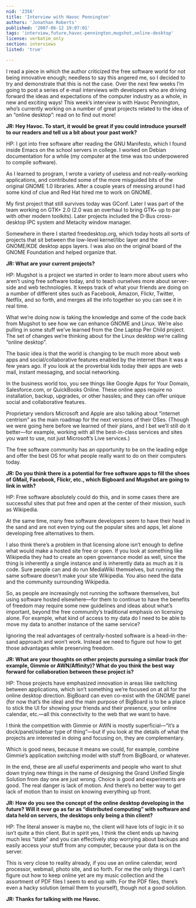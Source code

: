 ```yaml
---
nid: '2356'
title: 'Interview with Havoc Pennington'
authors: 'Jonathan Roberts'
published: '2007-06-12 19:07:01'
tags: 'interview,future,havoc-pennington,mugshot,online-desktop'
license: verbatim_only
section: interviews
listed: 'true'

---
```

I read a piece in which the author criticized the free software world for not being innovative enough; needless to say this angered me, so I decided to try and demonstrate that this is not the case. Over the next few weeks I’m going to post a series of e-mail interviews with developers who are driving forward the ideas and expectations of the computer industry as a whole, in new and exciting ways! This week’s interview is with Havoc Pennington, who’s currently working on a number of great projects related to the idea of an “online desktop”: read on to find out more!


<!--break-->


**JR: Hey Havoc. To start, it would be great if you could introduce yourself to our readers and tell us a bit about your past work?**

HP: I got into free software after reading the GNU Manifesto, which I found inside Emacs on the school servers in college. I worked on Debian documentation for a while (my computer at the time was too underpowered to compile software).

As I learned to program, I wrote a variety of useless and not-really-working applications, and contributed some of the more misguided bits of the original GNOME 1.0 libraries. After a couple years of messing around I had some kind of clue and Red Hat hired me to work on GNOME.

My first project that still survives today was GConf. Later I was part of the team working on GTK+ 2.0 (2.0 was an overhaul to bring GTK+ up to par with other modern toolkits). Later projects included the D-Bus cross-desktop IPC system and Metacity window manager.

Somewhere in there I started freedesktop.org, which today hosts all sorts of projects that sit between the low-level kernel/libc layer and the GNOME/KDE desktop apps layers. I was also on the original board of the GNOME Foundation and helped organize that.

**JR: What are your current projects?**

HP: Mugshot is a project we started in order to learn more about users who aren’t using free software today, and to teach ourselves more about server-side and web technologies. It keeps track of what your friends are doing on a number of different sites such as Facebook, Amazon, Flickr, Twitter, Netflix, and so forth, and merges all the info together so you can see it in real time.

What we’re doing now is taking the knowledge and some of the code back from Mugshot to see how we can enhance GNOME and Linux. We’re also pulling in some stuff we’ve learned from the One Laptop Per Child project. The set of changes we’re thinking about for the Linux desktop we’re calling “online desktop”.

The basic idea is that the world is changing to be much more about web apps and social/collaborative features enabled by the internet than it was a few years ago. If you look at the proverbial kids today their apps are web mail, instant messaging, and social networking.

In the business world too, you see things like Google Apps for Your Domain, Salesforce.com, or QuickBooks Online. These online apps require no installation, backup, upgrades, or other hassles; and they can offer unique social and collaborative features.

Proprietary vendors Microsoft and Apple are also talking about “internet centrism” as the main roadmap for the next versions of their OSes. (Though we were going here before we learned of their plans, and I bet we’ll still do it better—for example, working with all the best-in-class services and sites you want to use, not just Microsoft’s Live services.)

The free software community has an opportunity to be on the leading edge and offer the best OS for what people really want to do on their computers today.

**JR: Do you think there is a potential for free software apps to fill the shoes of GMail, Facebook, Flickr, etc., which Bigboard and Mugshot are going to link in with?**

HP: Free software absolutely could do this, and in some cases there are successful sites that put free and open at the center of their mission, such as Wikipedia.

At the same time, many free software developers seem to have their head in the sand and are not even trying out the popular sites and apps, let alone developing free alternatives to them.

I also think there’s a problem in that licensing alone isn’t enough to define what would make a hosted site free or open. If you look at something like Wikipedia they had to create an open governance model as well, since the thing is inherently a single instance and is inherently data as much as it is code. Sure people can and do run MediaWiki themselves, but running the same software doesn’t make your site Wikipedia. You also need the data and the community surrounding Wikipedia.

So, as people are increasingly not running the software themselves, but using software hosted elsewhere—for them to continue to have the benefits of freedom may require some new guidelines and ideas about what’s important, beyond the free community’s traditional emphasis on licensing alone. For example, what kind of access to my data do I need to be able to move my data to another instance of the same service?

Ignoring the real advantages of centrally-hosted software is a head-in-the-sand approach and won’t work. Instead we need to figure out how to get those advantages while preserving freedom.

**JR: What are your thoughts on other projects pursuing a similar track (for example, Gimmie or AWN/Affinity)? What do you think the best way forward for collaboration between these project is?**

HP: Those projects have emphasized innovation in areas like switching between applications, which isn’t something we’re focused on at all for the online desktop direction. BigBoard can even co-exist with the GNOME panel (for now that’s the idea) and the main purpose of BigBoard is to be a place to stick the UI for showing your friends and their presence, your online calendar, etc.—all this connectivity to the web that we want to have.

I think the competition with Gimmie or AWN is mostly superficial—“it’s a dock/panel/sidebar type of thing”—but if you look at the details of what the projects are interested in doing and focusing on, they are complementary.

Which is good news, because it means we could, for example, combine Gimmie’s application switching model with stuff from BigBoard, or whatever.

In the end, these are all useful experiments and people who want to shut down trying new things in the name of designing the Grand Unified Single Solution from day one are just wrong. Choice is good and experiments are good. The real danger is lack of motion. And there’s no better way to get lack of motion than to insist on knowing everything up front.

**JR: How do you see the concept of the online desktop developing in the future? Will it ever go as far as “distributed computing” with software and data held on servers, the desktops only being a thin client?**

HP: The literal answer is maybe no, the client will have lots of logic in it so isn’t quite a thin client. But in spirit yes, I think the client ends up having much less “state” and you can effectively stop worrying about backups and easily access your stuff from any computer, because your data is on the server.

This is very close to reality already, if you use an online calendar, word processor, webmail, photo site, and so forth. For me the only things I can’t figure out how to keep online yet are my music collection and the assortment of PDF files I seem to end up with. For the PDF files, there’s even a hacky solution (email them to yourself), though not a good solution.

**JR: Thanks for talking with me Havoc.**

